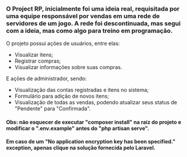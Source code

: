 ### O Project RP, inicialmente foi uma ideia real, requisitada por uma equipe responsável por vendas em uma rede de servidores de um jogo. A rede foi descontinuada, mas segui com a ideia, mas como algo para treino em programação.

O projeto possui ações de usuários, entre elas:
 
 - Visualizar itens;
 - Registrar compras;
 - Visualizar informações sobre suas compras.
 
E ações de administrador, sendo:

 - Visualização das contas registradas e itens no sistema;
 - Formulário para adição de novos itens; <br>
 - Visualização de todas as vendas, podendo atualizar seus status de "Pendente" para "Confirmada".

#### Obs: não esquecer de executar "composer install" na raíz do projeto e modificar o ".env.example" antes do "php artisan serve".
#### Em caso de um "No application encryption key has been specified." exception, apenas clique na solução fornecida pelo Laravel.
